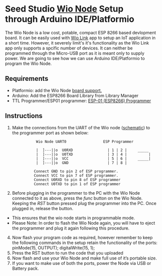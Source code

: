 # Seed Studio [Wio Node](https://www.seeedstudio.com/Wio-Node.html)  Setup through Arduino IDE/Platformio

The Wio Node is a low cost, potable, compact ESP 8266 based devlopment board. It can be easily used with [Wio Link](https://wiki.seeedstudio.com/Wio_Link/) app to setup an IoT application in a short time. However, it severely limit's it's functionality as the Wio Link app only supports a spcific number of devices. It can neither be programmed through the Micro-USB port as it is meant only to supply power. We are going to see how we can use Arduino IDE/Platformio to program the Wio Node.


Requirements
-------------

- Platformio: add the Wio Node [board support.](https://docs.platformio.org/en/latest/boards/espressif8266/wio_node.html)
- Arduino: Add the ESP8266 Board Library from Library Manager
- TTL Programmer/ESP01 programmer: [ESP-01 (ESP8266) Programmer](https://www.xgadget.de/anleitung/esp-01-esp8266-programmer-so-funktioniert-der-flashvorgang/)


Instructions
-------------
1.	Make the connections from the UART of the Wio node ([schematic](https://wiki.seeedstudio.com/Wio_Node/#schematic-online-viewer)) to the programmer port as shown below:

                   Wio Node UART0		  		  ESP Programmer

                   |  ]---||o  U0RXD				| 1 | 2 |     _____
                   |  ]---||o  U0TXD				| 3 | 4 |          |
                   |  ]---||o  VCC					| 5 | 6 |     _____|
                   |  ]---||o  GND					| 7 | 8 |

                  Connect GND to pin 2 of ESP programmer.
                  Connect VCC to pin 7 of ESP programmer.
                  Connect U0RXD to pin 8 of ESP programmer
                  Connect U0TXD to pin 1 of ESP programmer

2.	Before plugging in the programmer to the PC with the Wio Node connected to it as above, press the *func* button on the Wio Node. Keeping the *RST* button pressed plug the programmer into the PC. Once plugged in, release the button.
  - This ensures that the wio node starts in programmable mode.
  - Please Note: In order to flash the Wio Node again, you will have to eject the programmer and plug it again following this procedure.
4.	Now flash your program code as required, however remember to keep the following commands in the setup retain the functionality of the ports:
                  pinMode(15, OUTPUT);
                  digitalWrite(15, 1);
5.	Press the RST button to run the code that you uploaded
6.	Now flash and use your Wio Node and make full use of it’s portable size.
7.	If you want to make use of both the ports, power the Node via USB or Battery pack.
 
